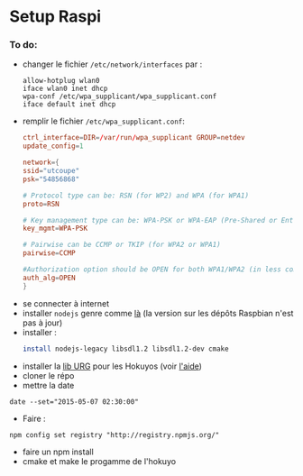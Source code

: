 Setup Raspi
===

### To do:

- changer le fichier `/etc/network/interfaces` par :
    ```
    allow-hotplug wlan0
    iface wlan0 inet dhcp
    wpa-conf /etc/wpa_supplicant/wpa_supplicant.conf
    iface default inet dhcp
    ```
- remplir le fichier `/etc/wpa_supplicant.conf`:
    ```conf
    ctrl_interface=DIR=/var/run/wpa_supplicant GROUP=netdev
    update_config=1
    
    network={
    ssid="utcoupe"
    psk="54856868"
    
    # Protocol type can be: RSN (for WP2) and WPA (for WPA1)
    proto=RSN
    
    # Key management type can be: WPA-PSK or WPA-EAP (Pre-Shared or Enterprise)
    key_mgmt=WPA-PSK
    
    # Pairwise can be CCMP or TKIP (for WPA2 or WPA1)
    pairwise=CCMP
    
    #Authorization option should be OPEN for both WPA1/WPA2 (in less commonly used are SHARED and LEAP)
    auth_alg=OPEN
    }
    ```
- se connecter à internet
- installer `nodejs` genre comme [là](http://weworkweplay.com/play/raspberry-pi-nodejs/) (la version sur les dépôts Raspbian n'est pas à jour)
- installer :
    ```sh
    install nodejs-legacy libsdl1.2 libsdl1.2-dev cmake
    ```
- installer la [lib URG](https://github.com/utcoupe/coupe15/blob/master/hokuyo/urg-0.8.18.zip) pour les Hokuyos (voir [l'aide](https://github.com/utcoupe/coupe15/blob/master/hokuyo/urg_INSTALLATION))
- cloner le répo
- mettre la date
```
date --set="2015-05-07 02:30:00"
```
- Faire :
```
npm config set registry "http://registry.npmjs.org/"
```
- faire un npm install
- cmake et make le progamme de l'hokuyo
